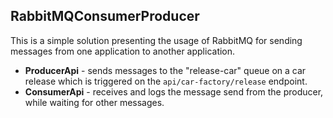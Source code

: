 ## RabbitMQConsumerProducer

This is a simple solution presenting the usage of
RabbitMQ for sending messages from one application to another application.

- **ProducerApi** - sends messages to the "release-car" queue on a car release which is triggered on the `api/car-factory/release` endpoint. 
- **ConsumerApi** - receives and logs the message send from the producer, while waiting for other messages.